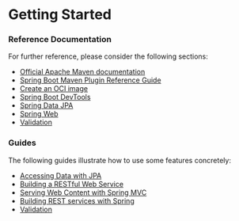 # Getting Started

### Reference Documentation
For further reference, please consider the following sections:

* [Official Apache Maven documentation](https://maven.apache.org/guides/index.html)
* [Spring Boot Maven Plugin Reference Guide](https://docs.spring.io/spring-boot/docs/2.7.6-SNAPSHOT/maven-plugin/reference/html/)
* [Create an OCI image](https://docs.spring.io/spring-boot/docs/2.7.6-SNAPSHOT/maven-plugin/reference/html/#build-image)
* [Spring Boot DevTools](https://docs.spring.io/spring-boot/docs/2.7.6-SNAPSHOT/reference/htmlsingle/#using.devtools)
* [Spring Data JPA](https://docs.spring.io/spring-boot/docs/2.7.6-SNAPSHOT/reference/htmlsingle/#data.sql.jpa-and-spring-data)
* [Spring Web](https://docs.spring.io/spring-boot/docs/2.7.6-SNAPSHOT/reference/htmlsingle/#web)
* [Validation](https://docs.spring.io/spring-boot/docs/2.7.6-SNAPSHOT/reference/htmlsingle/#io.validation)

### Guides
The following guides illustrate how to use some features concretely:

* [Accessing Data with JPA](https://spring.io/guides/gs/accessing-data-jpa/)
* [Building a RESTful Web Service](https://spring.io/guides/gs/rest-service/)
* [Serving Web Content with Spring MVC](https://spring.io/guides/gs/serving-web-content/)
* [Building REST services with Spring](https://spring.io/guides/tutorials/rest/)
* [Validation](https://spring.io/guides/gs/validating-form-input/)

